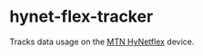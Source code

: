 # hynet-flex-tracker

Tracks data usage on the [MTN HyNetflex](https://mtnbusiness.com.ng/hynetflex) device.
